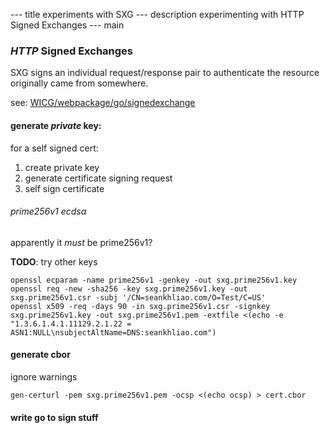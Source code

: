 --- title
experiments with SXG
--- description
experimenting with HTTP Signed Exchanges
--- main

### _HTTP_ Signed Exchanges

SXG signs an individual request/response pair
to authenticate the resource originally came from somewhere.

see: [WICG/webpackage/go/signedexchange](https://github.com/WICG/webpackage/tree/master/go/signedexchange)

#### generate _private_ key:

for a self signed cert:

1. create private key
2. generate certificate signing request
3. self sign certificate

###### prime256v1 ecdsa

apparently it _must_ be prime256v1?

**TODO**: try other keys

```
openssl ecparam -name prime256v1 -genkey -out sxg.prime256v1.key
openssl req -new -sha256 -key sxg.prime256v1.key -out sxg.prime256v1.csr -subj '/CN=seankhliao.com/O=Test/C=US'
openssl x509 -req -days 90 -in sxg.prime256v1.csr -signkey sxg.prime256v1.key -out sxg.prime256v1.pem -extfile <(echo -e "1.3.6.1.4.1.11129.2.1.22 = ASN1:NULL\nsubjectAltName=DNS:seankhliao.com")
```

#### generate cbor

ignore warnings

```
gen-certurl -pem sxg.prime256v1.pem -ocsp <(echo ocsp) > cert.cbor
```

#### write go to sign stuff
